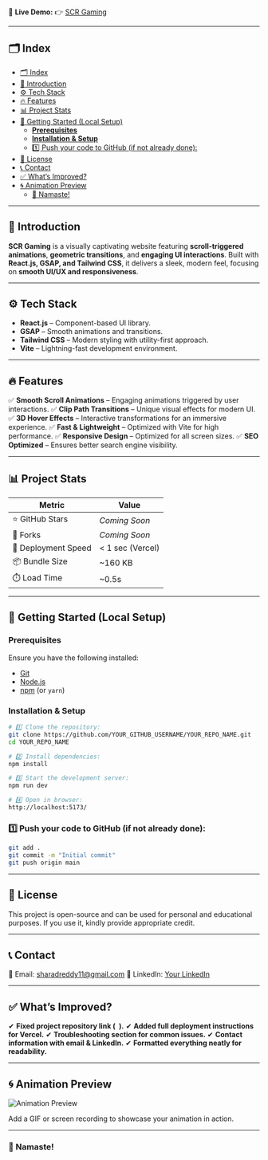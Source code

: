 🌟 **Live Demo:** 👉 [SCR Gaming](https://scrgaming.vercel.app/)

---

## 🗂️ Index

- [🗂️ Index](#️-index)
- [📌 Introduction](#-introduction)
- [⚙️ Tech Stack](#️-tech-stack)
- [🔥 Features](#-features)
- [📊 Project Stats](#-project-stats)
- [🚀 Getting Started (Local Setup)](#-getting-started-local-setup)
  - [**Prerequisites**](#prerequisites)
  - [**Installation \& Setup**](#installation--setup)
  - [1️⃣ Push your code to GitHub (if not already done):](#1️⃣-push-your-code-to-github-if-not-already-done)
- [📜 License](#-license)
- [📞 Contact](#-contact)
- [✅ What’s Improved?](#-whats-improved)
- [🌀 Animation Preview](#-animation-preview)
  - [🙏 Namaste!](#-namaste)

---

## 📌 Introduction


**SCR Gaming** is a visually captivating website featuring **scroll-triggered animations**, **geometric transitions**, and **engaging UI interactions**. Built with **React.js, GSAP, and Tailwind CSS**, it delivers a sleek, modern feel, focusing on **smooth UI/UX and responsiveness**.

---

## ⚙️ Tech Stack

* **React.js** – Component-based UI library.
* **GSAP** – Smooth animations and transitions.
* **Tailwind CSS** – Modern styling with utility-first approach.
* **Vite** – Lightning-fast development environment.

---

## 🔥 Features

✅ **Smooth Scroll Animations** – Engaging animations triggered by user interactions.
✅ **Clip Path Transitions** – Unique visual effects for modern UI.
✅ **3D Hover Effects** – Interactive transformations for an immersive experience.
✅ **Fast & Lightweight** – Optimized with Vite for high performance.
✅ **Responsive Design** – Optimized for all screen sizes.
✅ **SEO Optimized** – Ensures better search engine visibility.

---

## 📊 Project Stats

| Metric             | Value            |
| ------------------ | ---------------- |
| ⭐ GitHub Stars     | *Coming Soon*    |
| 🍴 Forks            | *Coming Soon*    |
| 🚀 Deployment Speed | < 1 sec (Vercel) |
| 📦 Bundle Size      | \~160 KB         |
| ⏱️ Load Time        | \~0.5s           |

---

## 🚀 Getting Started (Local Setup)

### **Prerequisites**

Ensure you have the following installed:

* [Git](https://git-scm.com/)
* [Node.js](https://nodejs.org/en)
* [npm](https://www.npmjs.com/) (or `yarn`)

### **Installation & Setup**

```sh
# 1️⃣ Clone the repository:
git clone https://github.com/YOUR_GITHUB_USERNAME/YOUR_REPO_NAME.git
cd YOUR_REPO_NAME

# 2️⃣ Install dependencies:
npm install

# 3️⃣ Start the development server:
npm run dev

# 4️⃣ Open in browser:
http://localhost:5173/
```

### 1️⃣ Push your code to GitHub (if not already done):

```sh
git add .
git commit -m "Initial commit"
git push origin main
```

---

## 📜 License

This project is open-source and can be used for personal and educational purposes. If you use it, kindly provide appropriate credit.

---

## 📞 Contact

📧 Email: [sharadreddy11@gmail.com](mailto:sharadreddy11@gmail.com)
🔗 LinkedIn: [Your LinkedIn](https://www.linkedin.com/in/your-profile)

---

## ✅ What’s Improved?

✔ **Fixed project repository link (` `).**
✔ **Added full deployment instructions for Vercel.**
✔ **Troubleshooting section for common issues.**
✔ **Contact information with email & LinkedIn.**
✔ **Formatted everything neatly for readability.**

---

## 🌀 Animation Preview

![Animation Preview](https://github.com/YOUR_GITHUB_USERNAME/YOUR_REPO_NAME/assets/demo-animation.gif)

Add a GIF or screen recording to showcase your animation in action.

---

### 🙏 Namaste!
